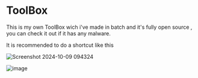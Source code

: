 # ToolBox
This is my own ToolBox wich i've made in batch and it's fully open source , you can check it out if it has any malware.

It is recommended to do a shortcut like this 

![Screenshot 2024-10-09 094324](https://github.com/user-attachments/assets/f774e1ec-eaba-4594-a449-40112a6de915)

![image](https://github.com/user-attachments/assets/88507dc2-f278-409f-9f24-58d1d65f332e)
